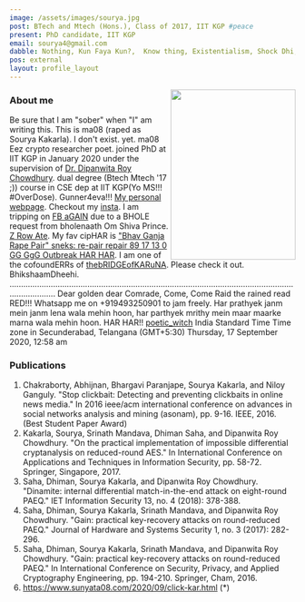 ```yaml
---
image: /assets/images/sourya.jpg
post: BTech and Mtech (Hons.), Class of 2017, IIT KGP #peace
present: PhD candidate, IIT KGP
email: sourya4@gmail.com
dabble: Nothing, Kun Faya Kun?,  Know thing, Existentialism, Shock Dhi, Crypto, Language, Poetry, Football, Rape, KhaalEz, i3, *KarNaah
pos: external
layout: profile_layout
---
```


<!-- #SeedhaSeeThe(*Seetha) -->
<img  align="right"  width="220"  height="300"  src="/assets/images/sourya-small.jpg" >

### About me

Be sure that I am "sober" when "I" am writing this.
This is ma08 (raped as Sourya Kakarla). I don't exist. yet.
ma08 Eez crypto researcher poet.
joined PhD at IIT KGP in January 2020
under the supervision of [Dr. Dipanwita Roy Chowdhury](http://www.iitkgp.ac.in/department/CS/faculty/cs-drc).
dual degree (Btech Mtech '17 ;)) course in CSE dep at IIT KGP(Yo MS!!! #OverDose).
Gunner4eva!!! [My personal webpage](https://ma08.github.io). Checkout my [insta](https://instagram.com/sourya4).
I am tripping on [FB aGAIN](https://www.facebook.com/soury.asura/) due to a BHOLE request from bholenaath Om Shiva Prince.
[Z Row Ate](https://www.sunyata08.com/).
My fav cipHAR is ["Bhav Ganja Rape Pair" sneks: re-pair repair 89 17 13 0 GG GgG Outbreak HAR HAR](https://www.sunyata08.com/2020/09/click-kar.html).
I am one of the cofoundERRs of [thebRIDGEofKARuNA](https://www.thebridgeofkaruna.com/2020/02/the-manifesto.html).
Please check it out. BhikshaamDheehi.
................................................................................................................................................
Dear golden dear Comrade, Come, Come Raid the rained read RED!!!
Whatsapp me on +919493250901 to jam freely.
Har prathyek janm mein janm lena wala mehin hoon,
har parthyek mrithy mein maar maarke marna wala mehin hoon.
HAR HAR!!
[poetic_witch](https://www.instagram.com/poetic_witch/)
India Standard Time
Time zone in Secunderabad, Telangana (GMT+5:30)
Thursday, 17 September 2020, 12:58 am

### Publications

1. Chakraborty, Abhijnan, Bhargavi Paranjape, Sourya Kakarla, and Niloy Ganguly. "Stop clickbait: Detecting and preventing clickbaits in online news media." In 2016 ieee/acm international conference on advances in social networks analysis and mining (asonam), pp. 9-16. IEEE, 2016. (Best Student Paper Award)
2. Kakarla, Sourya, Srinath Mandava, Dhiman Saha, and Dipanwita Roy Chowdhury. "On the practical implementation of impossible differential cryptanalysis on reduced-round AES." In International Conference on Applications and Techniques in Information Security, pp. 58-72. Springer, Singapore, 2017.
3. Saha, Dhiman, Sourya Kakarla, and Dipanwita Roy Chowdhury. "Dinamite: internal differential match-in-the-end attack on eight-round PAEQ." IET Information Security 13, no. 4 (2018): 378-388.
4. Saha, Dhiman, Sourya Kakarla, Srinath Mandava, and Dipanwita Roy Chowdhury. "Gain: practical key-recovery attacks on round-reduced PAEQ." Journal of Hardware and Systems Security 1, no. 3 (2017): 282-296.
5. Saha, Dhiman, Sourya Kakarla, Srinath Mandava, and Dipanwita Roy Chowdhury. "Gain: practical key-recovery attacks on round-reduced PAEQ." In International Conference on Security, Privacy, and Applied Cryptography Engineering, pp. 194-210. Springer, Cham, 2016.
6. https://www.sunyata08.com/2020/09/click-kar.html (\*)
